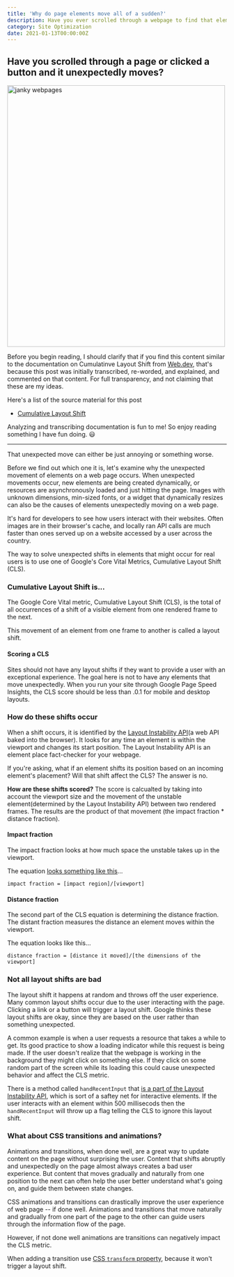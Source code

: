 ```yaml
---
title: 'Why do page elements move all of a sudden?'
description: Have you ever scrolled through a webpage to find that elements move unexpectedly? Google measures that with the Cumulative Layout Shift.
category: Site Optimization
date: 2021-01-13T00:00:00Z
---
```


## Have you scrolled through a page or clicked a button and it unexpectedly moves?

<img src="/assets/images/janky-webpage.jpg" width="500" height="600" alt="janky webpages" />

Before you begin reading, I should clarify that if you find this content similar to the documentation on Cumulatinve Layout Shift from [Web.dev](https://web.dev), that's because this post was initially transcribed, re-worded, and explained, and commented on that content. For full transparency, and not claiming that these are my ideas.

Here's a list of the source material for this post

* [Cumulative Layout Shift](https://web.dev/cls/)

Analyzing and transcribing documentation is fun to me! So enjoy reading something I have fun doing. 😃

<hr />

That unexpected move can either be just annoying or something worse.

Before we find out which one it is, let's examine why the unexpected movement of elements on a web page occurs. When unexpected movements occur, new elements are being created dynamically, or resources are asynchronously loaded and just hitting the page. Images with unknown dimensions, min-sized fonts, or a widget that dynamically resizes can also be the causes of elements unexpectedly moving on a web page.

It's hard for developers to see how users interact with their websites. Often images are in their browser's cache, and locally ran API calls are much faster than ones served up on a website accessed by a user across the country.

The way to solve unexpected shifts in elements that might occur for real users is to use one of Google's Core Vital Metrics, Cumulative Layout Shift (CLS).

### Cumulative Layout Shift is...

The Google Core Vital metric, Cumulative Layout Shift (CLS), is the total of all occurrences of a shift of a visible element from one rendered frame to the next.

This movement of an element from one frame to another is called a layout shift.

#### Scoring a CLS

Sites should not have any layout shifts if they want to provide a user with an exceptional experience. The goal here is not to have any elements that move unexpectedly. When you run your site through Google Page Speed Insights, the CLS score should be less than .0.1 for mobile and desktop layouts.

### How do these shifts occur

When a shift occurs, it is identified by the [Layout Instability API](https://wicg.github.io/layout-instability/)(a web API baked into the browser). It looks for any time an element is within the viewport and changes its start position. The Layout Instability API is an element place fact-checker for your webpage.

If you're asking, what if an element shifts its position based on an incoming element's placement? Will that shift affect the CLS? The answer is no.



**How are these shifts scored?** The score is calcualted by taking into account the viewport size and the movement of the unstable element(determined by the Layout Instability API) between two rendered frames. The results are the product of that movement (the impact fraction * distance fraction).


#### Impact fraction 

The impact fraction looks at how much space the unstable takes up in the viewport.

The equation [looks something like this](https://www.stanventures.com/blog/cumulative-layout-shift/#:~:text=Impact%20Fraction%20of%20CLS,viewport%20area%20between%20two%20frames)...

```impact fraction = [impact region]/[viewport]```

#### Distance fraction

The second part of the CLS equation is determining the distance fraction. The distant fraction measures the distance an element moves within the viewport.

The equation looks like this...

```distance fraction = [distance it moved]/[the dimensions of the viewport]```


### Not all layout shifts are bad

The layout shift it happens at random and throws off the user experience. Many common layout shifts occur due to the user interacting with the page. Clicking a link or a button will trigger a layout shift. Google thinks these layout shifts are okay, since they are based on the user rather than something unexpected.

A common example is when a user requests a resource that takes a while to get. Its good practice to show a loading indicator while this request is being made. If the user doesn't realize that the webpage is working in the background they might click on something else. If they click on some random part of the screen while its loading this could cause unexpected behavior and affect the CLS metric.

There is a method called ```handRecentInput``` that [is a part of the Layout Instability API](https://wicg.github.io/layout-instability/#dom-layoutshift-hadrecentinput), which is sort of a saftey net for interactive elements. If the user interacts with an element within 500 millisecods then the ```handRecentInput``` will throw up a flag telling the CLS to ignore this layout shift.

### What about CSS transitions and animations?

Animations and transitions, when done well, are a great way to update content on the page without surprising the user. Content that shifts abruptly and unexpectedly on the page almost always creates a bad user experience. But content that moves gradually and naturally from one position to the next can often help the user better understand what's going on, and guide them between state changes.

CSS animations and transitions can drastically improve the user experience of web page -- if done well. Animations and transitions that move naturally and gradually from one part of the page to the other can guide users through the information flow of the page. 

However, if not done well animations are transitions can negatively impact the CLS metric. 

When adding a transition use [CSS ```transform``` property](https://developer.mozilla.org/en-US/docs/Web/CSS/transform), because it won't trigger a layout shift.